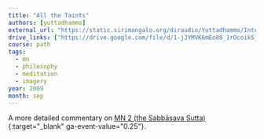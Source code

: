 ```yaml
---
title: "All the Taints"
authors: [yuttadhammo]
external_url: "https://static.sirimangalo.org/diraudio/Yuttadhammo/Internet/090912_AllOfTheTaints.mp3"
drive_links: ["https://drive.google.com/file/d/1-jJYMVK6mEo88_1rOcoikSj-pahVbp7i/view?usp=drivesdk"]
course: path
tags:
  - mn
  - philosophy
  - meditation
  - imagery
year: 2009
month: sep
---
```


A more detailed commentary on [MN 2 (the Sabbāsava Sutta)](https://suttacentral.net/mn2/en/bodhi){:target="_blank" ga-event-value="0.25"}.
